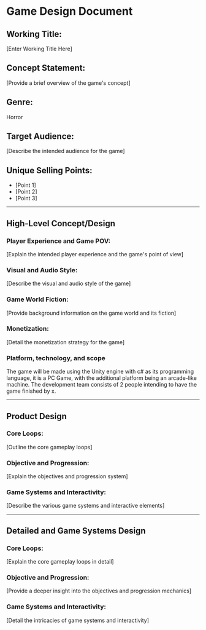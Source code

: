 # Game Design Document

## Working Title:
[Enter Working Title Here]

## Concept Statement:
[Provide a brief overview of the game's concept]

## Genre:
Horror

## Target Audience:
[Describe the intended audience for the game]

## Unique Selling Points:
- [Point 1]
- [Point 2]
- [Point 3]

---

## High-Level Concept/Design

### Player Experience and Game POV:
[Explain the intended player experience and the game's point of view]

### Visual and Audio Style:
[Describe the visual and audio style of the game]

### Game World Fiction:
[Provide background information on the game world and its fiction]

### Monetization:
[Detail the monetization strategy for the game]

### Platform, technology, and scope

The game will be made using the Unity engine with c# as its programming language, it is a PC Game, with the additional platform being an arcade-like machine. The development team consists of 2 people intending to have the game finished by x.

---

## Product Design

### Core Loops:
[Outline the core gameplay loops]

### Objective and Progression:
[Explain the objectives and progression system]

### Game Systems and Interactivity:
[Describe the various game systems and interactive elements]

---

## Detailed and Game Systems Design

### Core Loops:
[Explain the core gameplay loops in detail]

### Objective and Progression:
[Provide a deeper insight into the objectives and progression mechanics]

### Game Systems and Interactivity:
[Detail the intricacies of game systems and interactivity]

